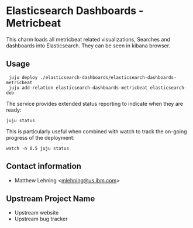 # Elasticsearch Dashboards - Metricbeat

This charm loads all metricbeat related visualizations, Searches and dashboards into
Elasticsearch. They can be seen in kibana browser.

## Usage
     juju deploy ./elasticsearch-dashboards/elasticsearch-dashboards-metricbeat
     juju add-relation elasticsearch-dashboards-metricbeat elasticsearch-deb

The service provides extended status reporting to indicate when they are ready:

    juju status

This is particularly useful when combined with watch to track the on-going
progress of the deployment:

    watch -n 0.5 juju status

## Contact information

- Matthew Lehning &lt;mlehning@us.ibm.com&gt;

## Upstream Project Name

- Upstream website
- Upstream bug tracker
